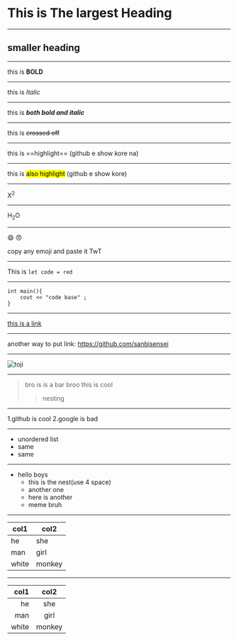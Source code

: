 # This is The largest Heading
***

## smaller heading
***

this is **BOLD**
***

this is *Italic*
***

this is ***both bold and italic***
***

this is ~~crossed off~~
***

this is ==highlight== 
(github e show kore na)
***

this is <mark>also highlight</mark> 
(github e show kore)
***

X<sup>2</sup>
***

H<sub>2</sub>O
***

:smile: :angry:


copy any emoji and paste it TwT
***

This is `let code = red`

***
```
int main(){
    cout << "code base" ;
}
```
***
[this is a link](https://github.com/sanbisensei)
***

another way to put link:
<https://github.com/sanbisensei>

***
![toji](https://static.wikia.nocookie.net/jujutsu-kaisen/images/d/db/Toji_Fushiguro_%28Anime%29.png/revision/latest?cb=20221217105010)

***
> bro is is a bar
> broo this is cool
>>nesting
***

1.github is cool
2.google is bad

***

* unordered list
* same
* same
  
***
+ hello boys
    * this is the nest(use 4 space)
    * another one
    * here is another
    * meme bruh

***

|col1|col2   |
|---|-----   |
|he|she      |
|man|girl    | 
|white|monkey|


***

|col1|col2   |
|---:|:-----:   |
|he|she      |
|man|girl    | 
|white|monkey|
